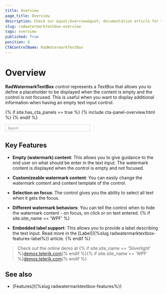 ```yaml
---
title: Overview
page_title: Overview
description: Check our &quot;Overview&quot; documentation article for the RadWatermarkTextBox {{ site.framework_name }} control.
slug: radwatermarktextbox-overview
tags: overview
published: True
position: 0
CTAControlName: RadWatermarkTextBox
---
```


# Overview

__RadWatermarkTextBox__ control represents a TextBox that allows you to define a placeholder to be displayed when the content is empty and the control is not focused. This is useful when you want to display additional information when having an empty text input control.

{% if site.has_cta_panels == true %}
{% include cta-panel-overview.html %}
{% endif %}

![WPF RadWatermarkTextBox ](images/radwatermarktextbox-overview-01.png)

## Key Features

* __Empty (watermark) content__: This allows you to give guidance to the end user on what should be enter in the text input. The watermark content is displayed when the control is empty and not focused.

* __Customizeable watermark content__: You can easily change the watermark content and content template of the control.

* __Selection on focus__: The control gives you the ability to select all text when it gets the focus.

* __Different watermark behaviors__: You can tell the control when to hide the watermark content - on focus, on click or on text entered.
{% if site.site_name == 'WPF' %}
* __Embedded label support__: This allows you to provide a label describing the text input. Read more in the [Label]({%slug radwatermarktextbox-features-label%}) article.
{% endif %}

> Check out the online demo at {% if site.site_name == 'Silverlight' %}[demos.telerik.com](http://demos.telerik.com/silverlight/#WatermarkTextBox/FirstLook){% endif %}{% if site.site_name == 'WPF' %}[demos.telerik.com](http://demos.telerik.com/wpf/){% endif %}

## See also
 * [Features]({%slug radwatermarktextbox-features%})

 

